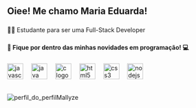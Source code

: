 <h2 align="left">Oiee! Me chamo Maria Eduarda!</h2>

###

<p align="left">👩‍💻 Estudante para ser uma Full-Stack Developer</p>

###

<h4 align="left">🚀 Fique por dentro das minhas novidades em programação! 💻</h4>

###

<div align="left">
  <img src="https://cdn.jsdelivr.net/gh/devicons/devicon/icons/javascript/javascript-original.svg" height="37" alt="javascript logo"  />
  <img width="11" />
  <img src="https://cdn.jsdelivr.net/gh/devicons/devicon/icons/java/java-original.svg" height="37" alt="java logo"  />
  <img width="11" />
  <img src="https://cdn.jsdelivr.net/gh/devicons/devicon/icons/c/c-original.svg" height="37" alt="c logo"  />
  <img width="11" />
  <img src="https://cdn.jsdelivr.net/gh/devicons/devicon/icons/html5/html5-original.svg" height="37" alt="html5 logo"  />
  <img width="11" />
  <img src="https://cdn.jsdelivr.net/gh/devicons/devicon/icons/css3/css3-original.svg" height="37" alt="css3 logo"  />
  <img width="11" />
  <img src="https://cdn.jsdelivr.net/gh/devicons/devicon/icons/nodejs/nodejs-original.svg"![perfil_do_perfilMallyze](https://github.com/Mallyze/Mallyze/assets/118320527/d1128d5a-450d-45c3-92d6-cd4ac4ad578a)
 height="37" alt="nodejs logo"  />
</div>

<br>

![perfil_do_perfilMallyze](https://github.com/Mallyze/Mallyze/assets/118320527/3dfb4c6c-257b-49ee-a3f8-fbba1c93bcd7)

###
